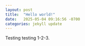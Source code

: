 ```yaml
---
layout: post
title:  "Hello world!"
date:   2025-05-04 09:16:56 -0700
categories: jekyll update
---
```

Testing testing 1-2-3.